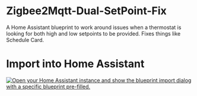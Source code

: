 # Zigbee2Mqtt-Dual-SetPoint-Fix
A Home Assistant blueprint to work around issues when a thermostat is looking for both high and low setpoints to be provided. Fixes things like Schedule Card.

# Import into Home Assistant
[![Open your Home Assistant instance and show the blueprint import dialog with a specific blueprint pre-filled.](https://my.home-assistant.io/badges/blueprint_import.svg)](https://my.home-assistant.io/redirect/blueprint_import/?blueprint_url=https%3A%2F%2Fgithub.com%2Fseanharsh%2FZigbee2Mqtt-Dual-SetPoint-Fix%2Fblob%2Fmain%2Fz2m_thermostat_dual_setpoint_fix.yaml)
